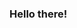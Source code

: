 ### Hello there!

<!--

- 🔭 I'm working on cool stuff! Go to my repositories to see everything.
- 🌱 Currently learning JavaScript!
- Thanks for visiting my profile!
-->
